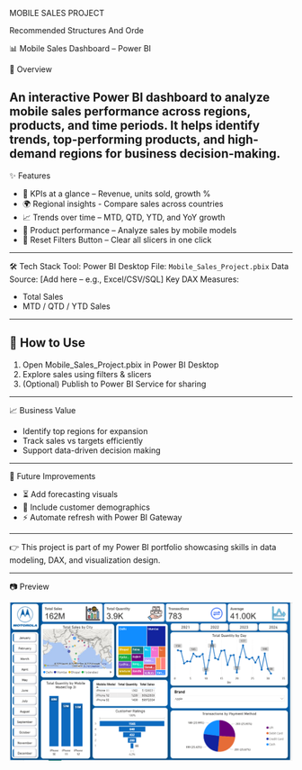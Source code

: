 MOBILE SALES PROJECT

Recommended Structures And Orde

📊 Mobile Sales Dashboard – Power BI

🚀 Overview

An interactive **Power BI dashboard** to analyze **mobile sales performance** across regions, products, and time periods.
It helps identify **trends, top-performing products, and high-demand regions** for business decision-making.
---
✨ Features
* 📌 KPIs at a glance – Revenue, units sold, growth %
* 🌍 Regional insights - Compare sales across countries
* 📈 Trends over time – MTD, QTD, YTD, and YoY growth
* 📱 Product performance – Analyze sales by mobile models
* 🔄 Reset Filters Button – Clear all slicers in one click
---
🛠️ Tech Stack
Tool: Power BI Desktop
File: `Mobile_Sales_Project.pbix`
Data Source: \[Add here – e.g., Excel/CSV/SQL]
Key DAX Measures:
  * Total Sales
  * MTD / QTD / YTD Sales
---
## 📂 How to Use

1. Open Mobile_Sales_Project.pbix in Power BI Desktop
2. Explore sales using filters & slicers
4. (Optional) Publish to Power BI Service for sharing
---
📈 Business Value
* Identify top regions for expansion
* Track sales vs targets efficiently
* Support data-driven decision making
---
🔮 Future Improvements

* ⏳ Add forecasting visuals
* 👥 Include customer demographics
* ⚡ Automate refresh with Power BI Gateway
---
👉 This project is part of my Power BI portfolio showcasing skills in data modeling, DAX, and visualization design.

---
📷 Preview

![image alt](https://github.com/chinmaysahoo18/Mobile-Sales-Dashboard/blob/6775d0db60ee498ce0b75166b559b9a3af320820/Snapshot%20of%20This%20Dashboard.png)

